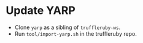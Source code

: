 # Update YARP

* Clone `yarp` as a sibling of `truffleruby-ws`.
* Run `tool/import-yarp.sh` in the truffleruby repo.
